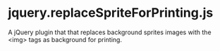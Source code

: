 jquery.replaceSpriteForPrinting.js
==================================

A jQuery plugin that that replaces background sprites images with the &lt;img> tags as background for printing.